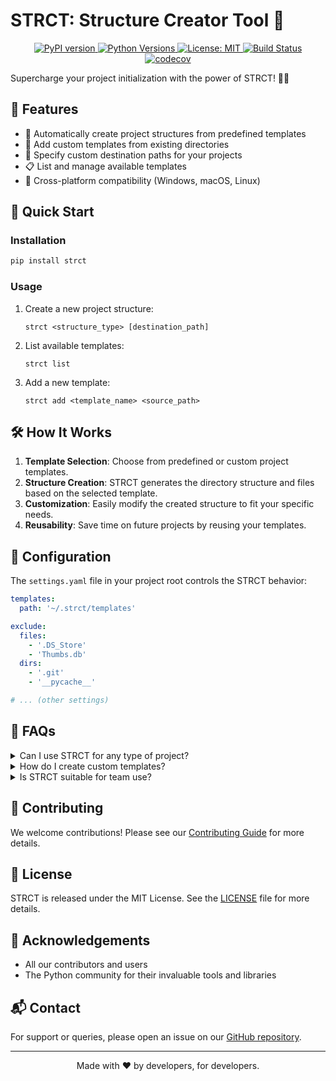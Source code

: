 # STRCT: Structure Creator Tool 🚀

<p align="center">
  <a href="https://badge.fury.io/py/strct">
    <img src="https://badge.fury.io/py/strct.svg" alt="PyPI version" />
  </a>
  <a href="https://pypi.org/project/strct/">
    <img src="https://img.shields.io/pypi/pyversions/strct.svg" alt="Python Versions" />
  </a>
  <a href="https://opensource.org/licenses/MIT">
    <img src="https://img.shields.io/badge/License-MIT-yellow.svg" alt="License: MIT" />
  </a>
  <a href="https://github.com/salah-alhajj/strct/actions">
    <img src="https://github.com/salah-alhajj/strct/workflows/Build/badge.svg" alt="Build Status" />
  </a>
  <a href="https://codecov.io/gh/salah-alhajj/strct">
    <img src="https://codecov.io/gh/salah-alhajj/strct/branch/main/graph/badge.svg" alt="codecov" />
  </a>
</p>

Supercharge your project initialization with the power of STRCT! 🐍💨

## 🌟 Features

- 🚀 Automatically create project structures from predefined templates
- 📁 Add custom templates from existing directories
- 🎯 Specify custom destination paths for your projects
- 📋 List and manage available templates
- 🔧 Cross-platform compatibility (Windows, macOS, Linux)

## 🚀 Quick Start

### Installation

```bash
pip install strct
```

### Usage

1. Create a new project structure:
   ```
   strct <structure_type> [destination_path]
   ```

2. List available templates:
   ```
   strct list
   ```

3. Add a new template:
   ```
   strct add <template_name> <source_path>
   ```

## 🛠 How It Works

1. **Template Selection**: Choose from predefined or custom project templates.
2. **Structure Creation**: STRCT generates the directory structure and files based on the selected template.
3. **Customization**: Easily modify the created structure to fit your specific needs.
4. **Reusability**: Save time on future projects by reusing your templates.

## 🔧 Configuration

The `settings.yaml` file in your project root controls the STRCT behavior:

```yaml
templates:
  path: '~/.strct/templates'

exclude:
  files:
    - '.DS_Store'
    - 'Thumbs.db'
  dirs:
    - '.git'
    - '__pycache__'

# ... (other settings)
```

## 🤔 FAQs

<details>
<summary>Can I use STRCT for any type of project?</summary>
Yes! STRCT is language-agnostic and can be used for any type of project structure.
</details>

<details>
<summary>How do I create custom templates?</summary>
Use the `strct add` command to create a new template from an existing directory structure.
</details>

<details>
<summary>Is STRCT suitable for team use?</summary>
Absolutely! STRCT helps maintain consistency across team projects by using shared templates.
</details>

## 🤝 Contributing

We welcome contributions! Please see our [Contributing Guide](CONTRIBUTING.md) for more details.

## 📜 License

STRCT is released under the MIT License. See the [LICENSE](LICENSE) file for more details.

## 🙏 Acknowledgements

- All our contributors and users
- The Python community for their invaluable tools and libraries

## 📬 Contact

For support or queries, please open an issue on our [GitHub repository](https://github.com/salah-alhajj/strct/issues).

---

<p align="center">
  Made with ❤️ by developers, for developers.
</p>